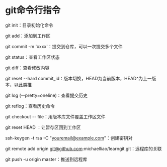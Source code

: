 # git命令行指令

git init：目录初始化命令

git add：添加到工作区

git commit -m 'xxxx'：提交到仓库，可以一次提交多个文件

git status：查看工作区状态

git diff：查看修改内容

git reset --hard commit_id：版本切换，HEAD为当前版本，HEAD^为上一版本，以此类推

git log (--pretty=oneline)：查看提交历史

git reflog：查看历史命令

git checkout -- file：用版本库文件覆盖工作区文件

git reset HEAD ：让暂存区回到工作区

ssh-keygen -t rsa -C "youremail@example.com"：创建密钥对

git remote add origin git@github.com:michaelliao/learngit.git：远程库的关联

git push -u origin master：推送到远程库

```


```

```

```
